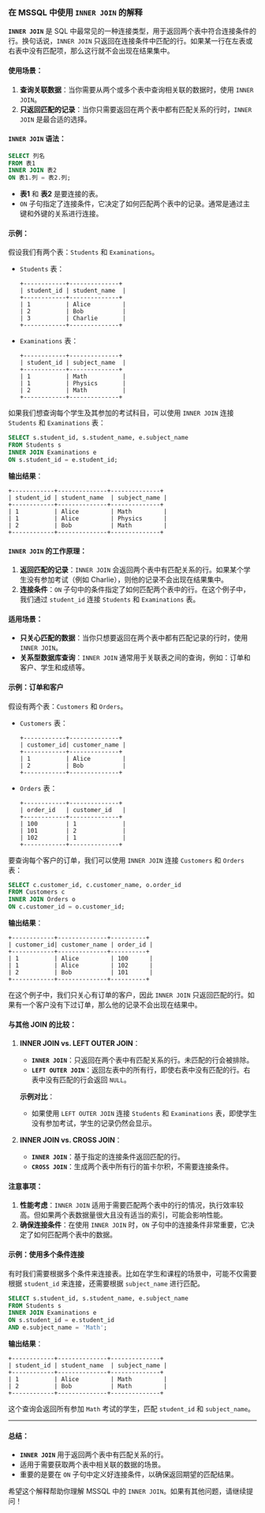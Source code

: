 ### 在 MSSQL 中使用 `INNER JOIN` 的解释

**`INNER JOIN`** 是 SQL 中最常见的一种连接类型，用于返回两个表中符合连接条件的行。换句话说，`INNER JOIN` 只返回在连接条件中匹配的行。如果某一行在左表或右表中没有匹配项，那么这行就不会出现在结果集中。

#### 使用场景：
1. **查询关联数据**：当你需要从两个或多个表中查询相关联的数据时，使用 `INNER JOIN`。
2. **只返回匹配的记录**：当你只需要返回在两个表中都有匹配关系的行时，`INNER JOIN` 是最合适的选择。

#### `INNER JOIN` 语法：
```sql
SELECT 列名
FROM 表1
INNER JOIN 表2
ON 表1.列 = 表2.列;
```

- **表1** 和 **表2** 是要连接的表。
- `ON` 子句指定了连接条件，它决定了如何匹配两个表中的记录。通常是通过主键和外键的关系进行连接。

#### 示例：
假设我们有两个表：`Students` 和 `Examinations`。

- `Students` 表：
  ```plaintext
  +------------+--------------+
  | student_id | student_name  |
  +------------+--------------+
  | 1          | Alice         |
  | 2          | Bob           |
  | 3          | Charlie       |
  +------------+--------------+
  ```

- `Examinations` 表：
  ```plaintext
  +------------+--------------+
  | student_id | subject_name  |
  +------------+--------------+
  | 1          | Math          |
  | 1          | Physics       |
  | 2          | Math          |
  +------------+--------------+
  ```

如果我们想查询每个学生及其参加的考试科目，可以使用 `INNER JOIN` 连接 `Students` 和 `Examinations` 表：

```sql
SELECT s.student_id, s.student_name, e.subject_name
FROM Students s
INNER JOIN Examinations e
ON s.student_id = e.student_id;
```

**输出结果**：
```plaintext
+------------+--------------+--------------+
| student_id | student_name  | subject_name |
+------------+--------------+--------------+
| 1          | Alice         | Math         |
| 1          | Alice         | Physics      |
| 2          | Bob           | Math         |
+------------+--------------+--------------+
```

#### `INNER JOIN` 的工作原理：
1. **返回匹配的记录**：`INNER JOIN` 会返回两个表中有匹配关系的行。如果某个学生没有参加考试（例如 Charlie），则他的记录不会出现在结果集中。
2. **连接条件**：`ON` 子句中的条件指定了如何匹配两个表中的行。在这个例子中，我们通过 `student_id` 连接 `Students` 和 `Examinations` 表。

#### 适用场景：
- **只关心匹配的数据**：当你只想要返回在两个表中都有匹配记录的行时，使用 `INNER JOIN`。
- **关系型数据库查询**：`INNER JOIN` 通常用于关联表之间的查询，例如：订单和客户、学生和成绩等。

#### 示例：订单和客户
假设有两个表：`Customers` 和 `Orders`。

- `Customers` 表：
  ```plaintext
  +------------+--------------+
  | customer_id| customer_name |
  +------------+--------------+
  | 1          | Alice         |
  | 2          | Bob           |
  +------------+--------------+
  ```

- `Orders` 表：
  ```plaintext
  +------------+--------------+
  | order_id   | customer_id   |
  +------------+--------------+
  | 100        | 1             |
  | 101        | 2             |
  | 102        | 1             |
  +------------+--------------+
  ```

要查询每个客户的订单，我们可以使用 `INNER JOIN` 连接 `Customers` 和 `Orders` 表：

```sql
SELECT c.customer_id, c.customer_name, o.order_id
FROM Customers c
INNER JOIN Orders o
ON c.customer_id = o.customer_id;
```

**输出结果**：
```plaintext
+------------+--------------+----------+
| customer_id| customer_name | order_id |
+------------+--------------+----------+
| 1          | Alice         | 100      |
| 1          | Alice         | 102      |
| 2          | Bob           | 101      |
+------------+--------------+----------+
```

在这个例子中，我们只关心有订单的客户，因此 `INNER JOIN` 只返回匹配的行。如果有一个客户没有下过订单，那么他的记录不会出现在结果中。

#### 与其他 JOIN 的比较：

1. **INNER JOIN vs. LEFT OUTER JOIN**：
   - **`INNER JOIN`**：只返回在两个表中有匹配关系的行。未匹配的行会被排除。
   - **`LEFT OUTER JOIN`**：返回左表中的所有行，即使右表中没有匹配的行。右表中没有匹配的行会返回 `NULL`。

   **示例对比**：
   - 如果使用 `LEFT OUTER JOIN` 连接 `Students` 和 `Examinations` 表，即使学生没有参加考试，学生的记录仍然会显示。

2. **INNER JOIN vs. CROSS JOIN**：
   - **`INNER JOIN`**：基于指定的连接条件返回匹配的行。
   - **`CROSS JOIN`**：生成两个表中所有行的笛卡尔积，不需要连接条件。

#### 注意事项：
1. **性能考虑**：`INNER JOIN` 适用于需要匹配两个表中的行的情况，执行效率较高。但如果两个表数据量很大且没有适当的索引，可能会影响性能。
2. **确保连接条件**：在使用 `INNER JOIN` 时，`ON` 子句中的连接条件非常重要，它决定了如何匹配两个表中的数据。

#### 示例：使用多个条件连接
有时我们需要根据多个条件来连接表。比如在学生和课程的场景中，可能不仅需要根据 `student_id` 来连接，还需要根据 `subject_name` 进行匹配。

```sql
SELECT s.student_id, s.student_name, e.subject_name
FROM Students s
INNER JOIN Examinations e
ON s.student_id = e.student_id
AND e.subject_name = 'Math';
```

**输出结果**：
```plaintext
+------------+--------------+--------------+
| student_id | student_name  | subject_name |
+------------+--------------+--------------+
| 1          | Alice         | Math         |
| 2          | Bob           | Math         |
+------------+--------------+--------------+
```

这个查询会返回所有参加 `Math` 考试的学生，匹配 `student_id` 和 `subject_name`。

---

#### 总结：
- **`INNER JOIN`** 用于返回两个表中有匹配关系的行。
- 适用于需要获取两个表中相关联的数据的场景。
- 重要的是要在 `ON` 子句中定义好连接条件，以确保返回期望的匹配结果。

希望这个解释帮助你理解 MSSQL 中的 `INNER JOIN`。如果有其他问题，请继续提问！

